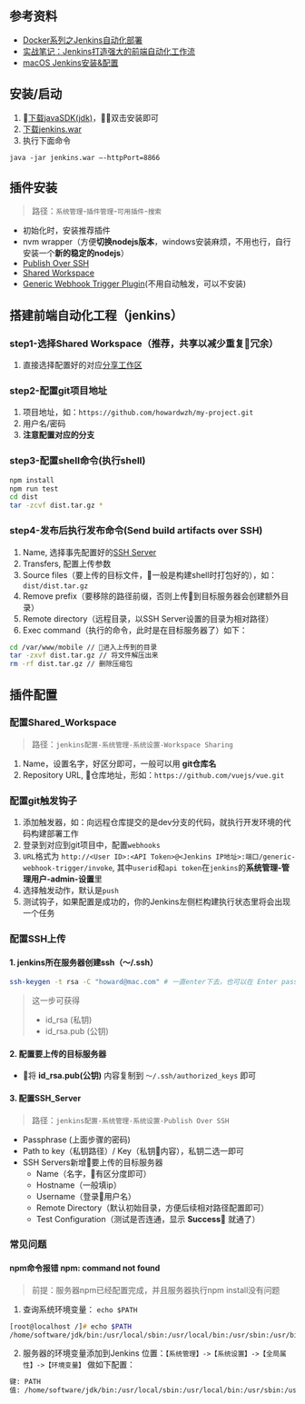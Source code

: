## 参考资料
- [Docker系列之Jenkins自动化部署](https://juejin.im/entry/5958f544f265da6c317d9c8f)
- [实战笔记：Jenkins打造强大的前端自动化工作流](https://juejin.im/post/5ad1980e6fb9a028c42ea1be)
- [macOS Jenkins安装&配置](https://www.jianshu.com/p/9dc3b45fbbec)

## 安装/启动
1. [下载javaSDK(jdk)](https://www.oracle.com/technetwork/java/javase/downloads/jdk8-downloads-2133151.html)，双击安装即可
2. [下载jenkins.war](https://jenkins.io/download/)
3. 执行下面命令
```
java -jar jenkins.war –-httpPort=8866
```
## 插件安装
> 路径：`系统管理`-`插件管理`-`可用插件`-`搜索`
- 初始化时，安装推荐插件
- nvm wrapper（方便**切换nodejs版本**，windows安装麻烦，不用也行，自行安装一个**新的稳定的nodejs**）
- [Publish Over SSH](#配置SSH上传)
- [Shared Workspace](#配置Shared_Workspace)
- [Generic Webhook Trigger Plugin](#配置git触发钩子)(不用自动触发，可以不安装)
 
## 搭建前端自动化工程（jenkins）

### step1-选择Shared Workspace（推荐，共享以减少重复冗余）
1. 直接选择配置好的对应[分享工作区](#配置Shared_Workspace)

### step2-配置git项目地址
1. 项目地址，如：`https://github.com/howardwzh/my-project.git`
2. 用户名/密码
3. **注意配置对应的分支**

### step3-配置shell命令(执行shell)
```zsh
npm install
npm run test
cd dist
tar -zcvf dist.tar.gz *
```
### step4-发布后执行发布命令(Send build artifacts over SSH)
1. Name, 选择事先配置好的[SSH Server](#配置SSH_Server)
2. Transfers, 配置上传参数
  1. Source files（要上传的目标文件，一般是构建shell时打包好的），如：`dist/dist.tar.gz`
  2. Remove prefix（要移除的路径前缀，否则上传到目标服务器会创建额外目录）
  3. Remote directory（远程目录，以SSH Server设置的目录为相对路径）
  4. Exec command（执行的命令，此时是在目标服务器了）如下：
```zsh
cd /var/www/mobile // 进入上传到的目录
tar -zxvf dist.tar.gz // 将文件解压出来
rm -rf dist.tar.gz // 删除压缩包
```

## 插件配置
### 配置Shared_Workspace
> 路径：`jenkins配置-系统管理-系统设置-Workspace Sharing`
1. Name，设置名字，好区分即可，一般可以用 **git仓库名**
2. Repository URL, 仓库地址，形如：`https://github.com/vuejs/vue.git`
### 配置git触发钩子
1. 添加触发器，如：向远程仓库提交的是dev分支的代码，就执行开发环境的代码构建部署工作
2. 登录到对应到git项目中，配置`webhooks`
  1. `URL`格式为 `http://<User ID>:<API Token>@<Jenkins IP地址>:端口/generic-webhook-trigger/invoke`, 其中`userid`和`api token`在`jenkins`的**系统管理-管理用户-admin-设置**里
  2. 选择触发动作，默认是`push`
3. 测试钩子，如果配置是成功的，你的Jenkins左侧栏构建执行状态里将会出现一个任务

### 配置SSH上传
#### 1. jenkins所在服务器创建ssh（～/.ssh）
```zsh
ssh-keygen -t rsa -C "howard@mac.com" # 一直enter下去，也可以在 Enter passphrase 输入密码，自己记住
```
> 这一步可获得
> - id_rsa (私钥)
> - id_rsa.pub (公钥)

#### 2. 配置要上传的目标服务器
- 将 **id_rsa.pub(公钥)** 内容复制到 `～/.ssh/authorized_keys` 即可

#### 3. 配置SSH_Server
> 路径：`jenkins配置-系统管理-系统设置-Publish Over SSH`
- Passphrase (上面步骤的密码)
- Path to key（私钥路径）/ Key（私钥内容），私钥二选一即可
- SSH Servers新增要上传的目标服务器
  - Name（名字，有区分度即可）
  - Hostname（一般填ip）
  - Username（登录用户名）
  - Remote Directory（默认初始目录，方便后续相对路径配置即可）
  - Test Configuration（测试是否连通，显示 **Success** 就通了）

### 常见问题
#### npm命令报错 npm: command not found
> 前提：服务器npm已经配置完成，并且服务器执行npm install没有问题

1. 查询系统环境变量： `echo $PATH`
```zsh
[root@localhost /]# echo $PATH
/home/software/jdk/bin:/usr/local/sbin:/usr/local/bin:/usr/sbin:/usr/bin:/root/bin:/usr/local/git/bin:/usr/local/git/bin:/root/bin
```
2. 服务器的环境变量添加到Jenkins
位置：`【系统管理】->【系统设置】->【全局属性】->【环境变量】`
做如下配置：
```zsh
键: PATH
值: /home/software/jdk/bin:/usr/local/sbin:/usr/local/bin:/usr/sbin:/usr/bin:/root/bin:/usr/local/git/bin:/usr/local/git/bin:/root/bin
```